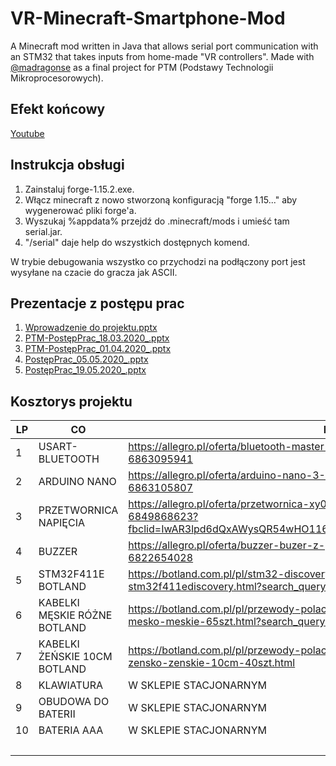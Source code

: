 # VR-Minecraft-Smartphone-Mod
A Minecraft mod written in Java that allows serial port communication with an STM32 that takes inputs from home-made "VR controllers". Made with [@madragonse](https://github.com/madragonse) as a final project for PTM (Podstawy Technologii Mikroprocesorowych).


## Efekt końcowy
[Youtube](https://www.youtube.com/watch?v=Tr7hH6reKyc&ab_channel=MateuszStelmasiak)

## Instrukcja obsługi
1. Zainstaluj forge-1.15.2.exe.
2. Włącz minecraft z nowo stworzoną konfiguracją "forge 1.15..." aby wygenerować pliki forge'a.
3. Wyszukaj %appdata% przejdź do .minecraft/mods i umieść tam serial.jar.
4. "/serial" daje help do wszystkich dostępnych komend.

W trybie debugowania wszystko co przychodzi na podłączony port jest wysyłane na czacie do gracza jak ASCII.

## Prezentacje z postępu prac
1. [Wprowadzenie do projektu.pptx](https://github.com/mateusz-stelmasiak/VR-Minecraft-Smartphone-Mod/files/12586339/Wprowadzenie.do.projektu.pptx)
2. [PTM-PostępPrac_18.03.2020_.pptx](https://github.com/mateusz-stelmasiak/VR-Minecraft-Smartphone-Mod/files/12586354/PTM-PostepPrac_18.03.2020_.pptx)
3. [PTM-PostępPrac_01.04.2020_.pptx](https://github.com/mateusz-stelmasiak/VR-Minecraft-Smartphone-Mod/files/12586353/PTM-PostepPrac_01.04.2020_.pptx)
4. [PostępPrac_05.05.2020_.pptx](https://github.com/mateusz-stelmasiak/VR-Minecraft-Smartphone-Mod/files/12586340/PostepPrac_05.05.2020_.pptx)
5. [PostępPrac_19.05.2020_.pptx](https://github.com/mateusz-stelmasiak/VR-Minecraft-Smartphone-Mod/files/12586345/PostepPrac_19.05.2020_.pptx)


## Kosztorys projektu
| LP | CO                           | LINK                                                                                                                                                         | ILE | $$/szt | $$/dostawa | $$ total |
|----|------------------------------|--------------------------------------------------------------------------------------------------------------------------------------------------------------|-----|--------|------------|----------|
| 1  | USART-BLUETOOTH              | https://allegro.pl/oferta/bluetooth-master-slave-hc05-arduino-apm-alexmos-6863095941                                                                         | 3   | $17.98 | $0         | $53.94   |
| 2  | ARDUINO NANO                 | https://allegro.pl/oferta/arduino-nano-3-0-atmel-mega328p-au-1650-avr-usb-6863105807                                                                         | 2   | $13.89 |            | $27.78   |
| 3  | PRZETWORNICA NAPIĘCIA        | https://allegro.pl/oferta/przetwornica-xy016-mt3608-microusb-stepup-2a-3-24v-6849868623?fbclid=IwAR3lpd6dQxAWysQR54wHO116z0EGIWDSdKRktAeQ9hbtSOrbEnQSpz1rMks | 3   | $3.19  |            | $9.57    |
| 4  | BUZZER                       | https://allegro.pl/oferta/buzzer-buzer-z-generatorem-5v-przetwornik-12mm-fv-6822654028                                                                       | 1   | $1.00  |            | $1.00    |
| 5  | STM32F411E BOTLAND           | https://botland.com.pl/pl/stm32-discovery/3563-stm32f411e-disco-discovery-stm32f411ediscovery.html?search_query=stm32+discovery&results=27                   | 1   | $79.95 | $12.90     | $92.85   |
| 6  | KABELKI MĘSKIE RÓŻNE BOTLAND | https://botland.com.pl/pl/przewody-polaczeniowe/1022-przewody-polaczeniowe-mesko-meskie-65szt.html?search_query=przewody+mesko+meskie&results=24             | 1   | $7.90  |            | $7.90    |
| 7  | KABELKI ŻEŃSKIE 10CM BOTLAND | https://botland.com.pl/pl/przewody-polaczeniowe/9733-przewody-polaczeniowe-zensko-zenskie-10cm-40szt.html                                                    | 1   | $4.95  |            | $4.95    |
| 8  | KLAWIATURA                   | W SKLEPIE STACJONARNYM                                                                                                                                       | 1   |        |            | 0        |
| 9  | OBUDOWA DO BATERII           | W SKLEPIE STACJONARNYM                                                                                                                                       | 3   | $3.00  |            | $9.00    |
| 10 | BATERIA AAA                  | W SKLEPIE STACJONARNYM                                                                                                                                       | 9   | $0.41  |            | $3.69    |
|    |                              |                                                                                                                                                              |     |        | Łącznie    | $210.68  |
